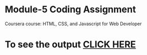 
# Module-5 Coding Assignment

Coursera course: HTML, CSS, and Javascript for Web Developer

# To see the output [CLICK HERE](https://github-readme-stats.vercel.app/api/pin/?username=Shobhit0311&repo=Module5)
